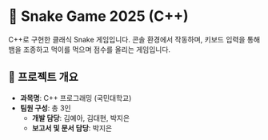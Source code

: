 # 🐍 Snake Game 2025 (C++)

C++로 구현한 클래식 Snake 게임입니다. 콘솔 환경에서 작동하며, 키보드 입력을 통해 뱀을 조종하고 먹이를 먹으며 점수를 올리는 게임입니다.

## 📌 프로젝트 개요
- **과목명**: C++ 프로그래밍 (국민대학교)
- **팀원 구성**: 총 3인
  - **개발 담당**: 김예아, 김대현, 박지은
  - **보고서 및 문서 담당**: 박지은
